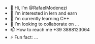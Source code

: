 - 👋 Hi, I’m @RafaelModenezi
- 👀 I’m interested in lern and earn
- 🌱 I’m currently learning C++
- 💞️ I’m looking to collaborate on ...
- 📫 How to reach me +39 3888123064
- ⚡ Fun fact: ...

<!---
RafaelModenezi/RafaelModenezi is a ✨ special ✨ repository because its `README.md` (this file) appears on your GitHub profile.
You can click the Preview link to take a look at your changes.
--->
